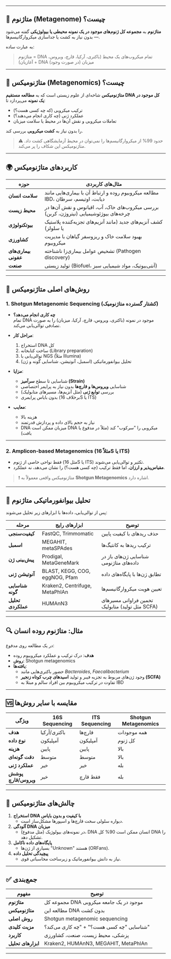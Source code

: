 
---
## 🧬 **متاژنوم (Metagenome) چیست؟**


**متاژنوم** به **مجموعه کل ژنوم‌های موجود در یک نمونه محیطی یا بیولوژیکی** گفته می‌شود — بدون نیاز به کشت یا جداسازی میکروارگانیسم‌ها.

به عبارت ساده:  
> متاژنوم = DNA تمام میکروب‌های یک محیط (باکتری، آرکیا، قارچ، ویروس، آغازیان) + DNA میزبان (در صورت وجود)

---

## 🔬 **متاژنومیکس (Metagenomics) چیست؟**

**متاژنومیکس** شاخه‌ای از علوم زیستی است که به **مطالعه مستقیم DNA کل موجود در یک نمونه** می‌پردازد تا:
- ترکیب میکروبی (که چه کسی هست؟)
- عملکرد ژنی (چه کاری انجام می‌دهند؟)
- تعاملات میکروبی و نقش آن‌ها در محیط یا سلامت میزبان

را بدون نیاز به **کشت میکروبی** بررسی کند.

> ⚠️ حدود 99% از میکروارگانیسم‌ها را نمی‌توان در محیط آزمایشگاهی کشت داد. متاژنومیکس این شکاف را پر می‌کند.

---

## 🌍 کاربردهای متاژنومیکس

| حوزه | مثال‌های کاربردی |
|------|------------------|
| **سلامت انسان** | مطالعه میکروبیوم روده و ارتباط آن با بیماری‌هایی مانند IBD، دیابت، اوتیسم، سرطان |
| **محیط زیست** | بررسی میکروب‌های خاک، آب، اقیانوس و نقش آن‌ها در چرخه‌های بیوژئوشیمیایی (نیتروژن، کربن) |
| **بیوتکنولوژی** | کشف آنزیم‌های جدید (مانند آنزیم‌های تجزیه‌کننده پلاستیک یا سلولز) |
| **کشاورزی** | بهبود سلامت خاک و ریزوسفر گیاهان با مدیریت میکروبیوم |
| **بیماری‌های عفونی** | تشخیص عوامل بیماری‌زا ناشناخته (Pathogen discovery) |
| **صنعت** | تولید زیستی (Biofuel، آنتی‌بیوتیک، مواد شیمیایی سبز) |

---

## 🧪 روش‌های اصلی متاژنومیکس

### 1. **Shotgun Metagenomic Sequencing** (کشتار گسترده متاژنومیک)

- **چه کاری انجام می‌دهد؟**  
  تمام DNA موجود در نمونه (باکتری، ویروس، قارچ، آرکیا، میزبان) را به صورت تصادفی توالی‌یابی می‌کند.

- **مراحل کار**:
  1. استخراج DNA کل
  2. ساخت کتابخانه (Library preparation)
  3. توالی‌یابی با NGS (مثلاً Illumina)
  4. تحلیل بیوانفورماتیکی (اسمبل، آنوتیشن، شناسایی گونه و ژن)

- **مزایا**:
  - شناسایی تا سطح **سرآمیز (Strain)**
  - شناسایی **ویروس‌ها و قارچ‌ها** بدون نیاز به پرایمر اختصاصی
  - بررسی **توابع ژنی** (مثل آنزیم‌ها، مسیرهای متابولیک)
  - بدون بایاس پرایمری (برخلاف 16S یا ITS)

- **معایب**:
  - هزینه بالا
  - نیاز به حجم بالای داده و پردازش قدرتمند
  - DNA میزبان ممکن است DNA میکروبی را "سرکوب" کند (مثلاً در مدفوع یا بافت)

---

### 2. **Amplicon-based Metagenomics** (مثلاً 16S یا ITS)

- فقط نواحی خاصی از ژنوم (مثل 16S یا ITS) تکثیر و توالی‌یابی می‌شوند.
- **مقیاس‌پذیر و ارزان**، اما فقط ترکیب (چه کسی هست؟) را نشان می‌دهد، نه عملکرد.

> ❗ متاژنومیکس واقعی معمولاً به **Shotgun Metagenomics** اشاره دارد.

---

## 🧠 تحلیل بیوانفورماتیکی متاژنوم

پس از توالی‌یابی، داده‌ها با ابزارهای زیر تحلیل می‌شوند:

| مرحله | ابزارهای رایج | توضیح |
|--------|----------------|--------|
| **کیفیت‌سنجی** | FastQC, Trimmomatic | حذف ریدهای با کیفیت پایین |
| **اسمبل** | MEGAHIT, metaSPAdes | ترکیب ریدها به کانتیگ‌ها |
| **پیش‌بینی ژن** | Prodigal, MetaGeneMark | شناسایی ژن‌های باز در داده‌های متاژنومی |
| **آنوتیشن ژنی** | BLAST, KEGG, COG, eggNOG, Pfam | تطابق ژن‌ها با پایگاه‌های داده |
| **شناسایی گونه** | Kraken2, Centrifuge, MetaPhlAn | تعیین هویت میکروارگانیسم‌ها |
| **تحلیل عملکردی** | HUMAnN3 | تخمین فراوانی مسیرهای متابولیک (مثل تولید SCFA) |

---

## 🔍 مثال: متاژنوم روده انسان

در یک مطالعه روی مدفوع:

- **هدف**: درک ترکیب و عملکرد میکروبیوم روده
- **روش**: Shotgun metagenomics
- **یافته‌ها**:
  - حضور باکتری‌هایی مانند *Bacteroides*, *Faecalibacterium*
  - وجود ژن‌های مربوط به تجزیه فیبر و تولید **اسیدهای چرب کوتاه زنجیر (SCFA)**
  - تفاوت در ترکیب میکروبیوم بین افراد سالم و مبتلا به IBD

---

## 🆚 مقایسه با سایر روش‌ها

| ویژگی | 16S Sequencing | ITS Sequencing | Shotgun Metagenomics |
|--------|----------------|----------------|------------------------|
| **هدف** | باکتری/آرکیا | قارچ‌ها | همه موجودات |
| **نوع داده** | آمپلیکون | آمپلیکون | کل ژنوم |
| **هزینه** | پایین | پایین | بالا |
| **دقت گونه‌ای** | متوسط | متوسط | بالا |
| **عملکرد ژنی** | خیر | خیر | بله |
| **پوشش ویروس/قارچ** | خیر | فقط قارچ | بله |

---

## 📌 چالش‌های متاژنومیکس

1. **استخراج DNA با کیفیت و بدون بایاس**
   - دیواره سلولی سخت قارچ‌ها و اسپورها مشکل‌ساز است.
2. **آلودگی DNA میزبان**
   - در نمونه‌های بیولوژیک (مثل مدفوع)، DNA انسان ممکن است 90% کل DNA را تشکیل دهد.
3. **پایگاه‌های داده ناکامل**
   - بسیاری از ژن‌ها "Unknown" هستند (ORFans).
4. **پیچیدگی تحلیل داده**
   - نیاز به دانش بیوانفورماتیک و زیرساخت محاسباتی قوی.

---

## ✅ جمع‌بندی

| مفهوم | توضیح |
|--------|--------|
| **متاژنوم** | مجموعه کل DNA موجود در یک جامعه میکروبی |
| **متاژنومیکس** | مطالعه این DNA بدون کشت |
| **روش اصلی** | Shotgun metagenomic sequencing |
| **مزیت کلیدی** | شناسایی "چه کسی هست؟" + "چه کاری می‌کند؟" |
| **کاربرد** | پزشکی، محیط زیست، صنعت، کشاورزی |
| **ابزارهای تحلیل** | Kraken2, HUMAnN3, MEGAHIT, MetaPhlAn |

---
